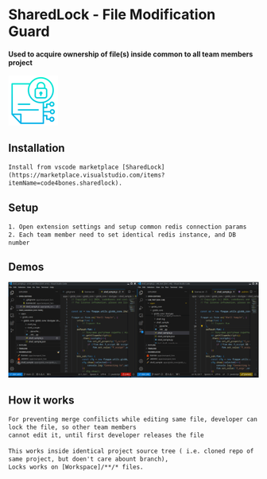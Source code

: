 # SharedLock - File Modification Guard

#### Used to acquire ownership of file(s) inside common to all team members project 

[![Logo](./resources/icons/logo.png)](https://marketplace.visualstudio.com/items?itemName=code4bones.sharedlock)

## Installation

    Install from vscode marketplace [SharedLock](https://marketplace.visualstudio.com/items?itemName=code4bones.sharedlock).

## Setup

    1. Open extension settings and setup common redis connection params
    2. Each team member need to set identical redis instance, and DB number


## Demos

![Demo](./resources/images/demo.gif)


## How it works

    For preventing merge confilicts while editing same file, developer can lock the file, so other team members
    cannot edit it, until first developer releases the file

    This works inside identical project source tree ( i.e. cloned repo of same project, but doen't care abount branch),
    Locks works on [Workspace]/**/* files.


